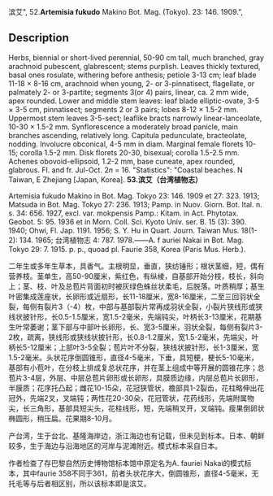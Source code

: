 滨艾",
52.**Artemisia fukudo** Makino Bot. Mag. (Tokyo). 23: 146. 1909.",

## Description
Herbs, biennial or short-lived perennial, 50-90 cm tall, much branched, gray arachnoid pubescent, glabrescent; stems purplish. Leaves thickly textured, basal ones rosulate, withering before anthesis; petiole 3-13 cm; leaf blade 11-18 × 8-16 cm, arachnoid when young, 2- or 3-pinnatisect, flagellate, or palmately 2- or 3-partite; segments 3(or 4) pairs, linear, ca. 2 mm wide, apex rounded. Lower and middle stem leaves: leaf blade elliptic-ovate, 3-5 × 3-5 cm, pinnatisect; segments 2 or 3 pairs; lobes 8-12 × 1.5-2 mm. Uppermost stem leaves 3-5-sect; leaflike bracts narrowly linear-lanceolate, 10-30 × 1.5-2 mm. Synflorescence a moderately broad panicle, main branches ascending, relatively long. Capitula pedunculate, bracteolate, nodding. Involucre obconical, 4-5 mm in diam. Marginal female florets 10-15; corolla 1.5-2 mm. Disk florets 20-30, bisexual; corolla 1.5-2.5 mm. Achenes obovoid-ellipsoid, 1.2-2 mm, base cuneate, apex rounded, glabrous. Fl. and fr. Jul-Oct. 2*n* = 16.
  "Statistics": "Coastal beaches. N Taiwan, E Zhejiang [Japan, Korea].
**53.滨艾（台湾植物志）**

Artemisia fukudo Makino in Bot. Mag. Tokyo 23: 146. 1909 et 27: 323. 1913; Matsuda in Bot. Mag. Tokyo 27: 236. 1913; Pamp. in Nuov. Giorn. Bot. Ital. n. s. 34: 656. 1927, excl. var. mokpensis Pamp.: Kitam. in Act. Phytotax. Geobot. 5: 95. 1936 et in Morn. Coll. Sci. Kyoto Univ. ser. B. 15 (3): 390. 1940; Ohwi, Fl. Jap. 1191. 1956; S. Y. Hu in Quart. Journ. Taiwan Mus. 18(1-2): 134. 1965; 台湾植物志 4: 787. 1978.——A. f auriei Nakai in Bot. Mag. Tokyo 29: 7. 1915. p. p., quoad pl. Faurie 358, Korea (Paris Mus. Herb.).

二年生或多年生草本，具香气。主根明显，垂直，狭纺锤形；根状茎细，短，偶有营养枝。茎单生，高50-90厘米，紫红色，有纵棱，自基部开始分枝，枝长，斜向上；茎、枝、叶及总苞片背面初时被灰绿色蛛丝状柔毛，后脱落。叶质稍厚；基生叶密集成莲座状，长卵形或近扇形，长11-18厘米，宽8-16厘米，二至三回羽状全裂，每侧有裂片3（-4）枚，中部与基部裂片常再成羽状全裂，小裂片狭线形或狭线状披针形，长0.5-1.5厘米，宽1.5-2毫米，先端钝尖，叶柄长3-13厘米，花期基生叶常萎谢；茎下部与中部叶长卵形，长、宽3-5厘米，羽状全裂，每侧有裂片3-2枚，疏离，狭线形或狭线状披针形，长0.8-1.2厘米，宽1.5-2毫米，先端尖，叶柄长5-12厘米；上部叶3-5全裂；苞片叶不分裂，狭线状披针形，长1-3厘米，宽1.5-2毫米。头状花序倒圆锥形，直径4-5毫米，下垂，具短梗，梗长5-10毫米，基部有小苞叶，在分枝上排成复总状花序，并在茎上组成中等开展的圆锥花序；总苞片3-4层，外层、中层总苞片卵形或长卵形，具膜质边缘，内层总苞片长卵形，半膜质；花序托凸起；雌花10-15朵，花冠狭管状，檐部具1-2裂齿，花柱略伸出花冠外，先端2叉，叉端钝；两性花20-30朵，花冠管状，花药线形，先端附属物尖，长三角形，基部具短尖头，花柱线形，短，先端稍叉开，叉端钝。瘦果倒卵状椭圆形，稍压扁。花果期8-10月。

产台湾，生于台北、基隆海岸边，浙江海边也有记载，但未见到标本。日本、朝鲜较多，生于海边与沿海地区的河岸与泥滩附近。模式标本采自日本。

作者检查了存巴黎自然历史博物馆标本馆中原定名为A. fauriei Nakai的模式标本，其中faurie 358不同于361，前者头状花序大，倒圆锥形，直径4-5毫米，无托毛等与后者相区别，所以该标本即是滨艾。
